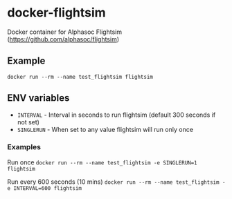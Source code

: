 # docker-flightsim
Docker container for Alphasoc Flightsim (https://github.com/alphasoc/flightsim)

## Example 
`docker run --rm --name test_flightsim flightsim`

## ENV variables
- `INTERVAL` - Interval in seconds to run flightsim (default 300 seconds if not set)
- `SINGLERUN` - When set to any value flightsim will run only once 

### Examples
Run once
`docker run --rm --name test_flightsim -e SINGLERUN=1 flightsim`

Run every 600 seconds (10 mins)
`docker run --rm --name test_flightsim -e INTERVAL=600 flightsim`
